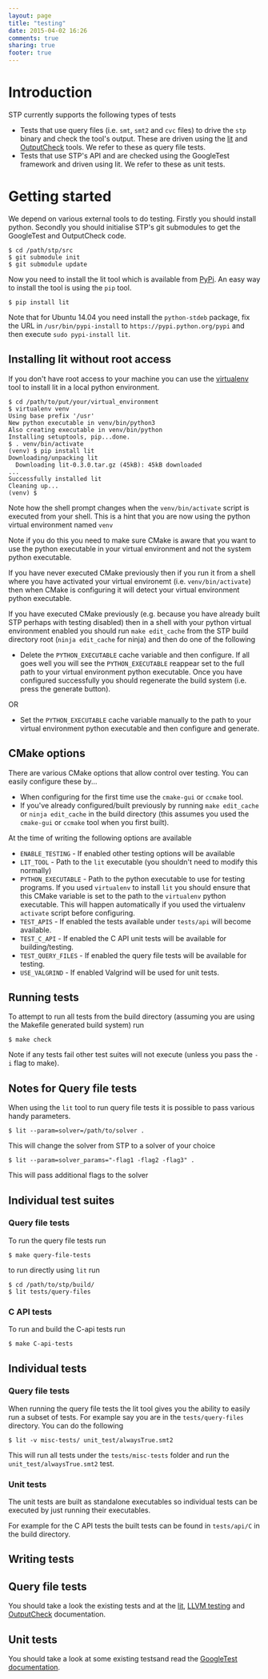 ```yaml
---
layout: page
title: "testing"
date: 2015-04-02 16:26
comments: true
sharing: true
footer: true
---
```


# Introduction
STP currently supports the following types of tests

* Tests that use query files (i.e. ``smt``, ``smt2`` and ``cvc`` files) to drive the ``stp`` binary and check the tool's output. These are driven using the [lit](https://pypi.python.org/pypi/lit) and [OutputCheck](https://github.com/stp/OutputCheck) tools. We refer to these as query file tests.
* Tests that use STP's API and are checked using the GoogleTest framework and driven using lit. We refer to these as unit tests.

# Getting started

We depend on various external tools to do testing. Firstly you should install python. Secondly you should initialise STP's git submodules to get the GoogleTest and OutputCheck code.

```
$ cd /path/stp/src
$ git submodule init
$ git submodule update
```

Now you need to install the lit tool which is available from [PyPi](https://pypi.python.org/pypi). An easy way to install the tool is using the ``pip`` tool.

```
$ pip install lit
```

Note that for Ubuntu 14.04 you need install the `python-stdeb` package, fix the URL in `/usr/bin/pypi-install` to `https://pypi.python.org/pypi` and then execute `sudo pypi-install lit`.

## Installing lit without root access

If you don't have root access to your machine you can use the [virtualenv](http://www.virtualenv.org/en/latest/) tool to install lit in a local python environment.

```
$ cd /path/to/put/your/virtual_environment
$ virtualenv venv
Using base prefix '/usr'
New python executable in venv/bin/python3
Also creating executable in venv/bin/python
Installing setuptools, pip...done.
$ . venv/bin/activate
(venv) $ pip install lit
Downloading/unpacking lit
  Downloading lit-0.3.0.tar.gz (45kB): 45kB downloaded
...                                                                                                                                  
Successfully installed lit                                                                                                                                                                                         
Cleaning up...
(venv) $
```

Note how the shell prompt changes when the ``venv/bin/activate`` script is executed from your shell. This is a hint that you are now using the python virtual environment named ``venv``

Note if you do this you need to make sure CMake is aware that you want to use the python executable in your virtual environment and not the system python executable.

If you have never executed CMake previously then if you run it from a shell where you have activated your virtual environemt (i.e. ``venv/bin/activate``) then when CMake is configuring it will detect your virtual environment python executable.

If you have executed CMake previously (e.g. because you have already built STP perhaps with testing disabled) then in a shell with your python virtual environment enabled you should run ``make edit_cache`` from the STP build directory root (``ninja edit_cache`` for ninja) and then do one of the following

* Delete the ``PYTHON_EXECUTABLE`` cache variable and then configure. If all goes well you will see the ``PYTHON_EXECUTABLE`` reappear set to the full path to your virtual environment python executable. Once you have configured successfully you should regenerate the build system (i.e. press the generate button).

OR

* Set the ``PYTHON_EXECUTABLE`` cache variable manually to the path to your virtual environment python executable and then configure and generate.

## CMake options

There are various CMake options that allow control over testing. You can easily configure these by...

* When configuring for the first time use the ``cmake-gui`` or ``ccmake`` tool.
* If you've already configured/built previously by running ``make edit_cache`` or ``ninja edit_cache`` in the build directory (this assumes you used the ``cmake-gui`` or ``ccmake`` tool when you first built).

At the time of writing the following options are available

* ``ENABLE_TESTING`` - If enabled other testing options will be available
* ``LIT_TOOL`` - Path to the ``lit`` executable (you shouldn't need to modify this normally)
* ``PYTHON_EXECUTABLE`` - Path to the python executable to use for testing programs. If you used ``virtualenv`` to install ``lit`` you should ensure that this CMake variable is set to the path to the ``virtualenv`` python executable. This will happen automatically if you used the virtualenv ``activate`` script before configuring.
* ``TEST_APIS`` - If enabled the tests available under ``tests/api`` will become available.
* ``TEST_C_API`` - If enabled the C API unit tests will be available for building/testing.
* ``TEST_QUERY_FILES`` - If enabled the query file tests will be available for testing.
* ``USE_VALGRIND`` - If enabled Valgrind will be used for unit tests.

## Running tests

To attempt to run all tests from the build directory (assuming you are using the Makefile generated build system) run

```
$ make check
```
Note if any tests fail other test suites will not execute (unless you pass the ``-i`` flag to make).

## Notes for Query file tests

When using the ``lit`` tool to run query file tests it is possible to pass various handy parameters.

```
$ lit --param=solver=/path/to/solver .
```

This will change the solver from STP to a solver of your choice

```
$ lit --param=solver_params="-flag1 -flag2 -flag3" .
```

This will pass additional flags to the solver
## Individual test suites

### Query file tests
To run the query file tests run
```
$ make query-file-tests
```

to run directly using ``lit`` run

```
$ cd /path/to/stp/build/
$ lit tests/query-files
```

### C API tests

To run and build the C-api tests run
```
$ make C-api-tests
```

## Individual tests

### Query file tests

When running the query file tests the lit tool gives you the ability to easily run a subset of tests. For example say you are in the ``tests/query-files`` directory. You can do the following

```
$ lit -v misc-tests/ unit_test/alwaysTrue.smt2
```

This will run all tests under the ``tests/misc-tests`` folder and run the ``unit_test/alwaysTrue.smt2`` test.

### Unit tests

The unit tests are built as standalone executables so individual tests can be executed by just running their executables.

For example for the C API tests the built tests can be found in ``tests/api/C`` in the build directory.

## Writing tests

## Query file tests

You should take a look the existing tests and at the [lit](http://llvm.org/docs/CommandGuide/lit.html), [LLVM testing](http://llvm.org/docs/TestingGuide.html#writing-new-regression-tests) and [OutputCheck](https://github.com/stp/OutputCheck/blob/master/README.md) documentation.

## Unit tests

You should take a look at some existing testsand read the [GoogleTest documentation](https://code.google.com/p/googletest/wiki/Documentation).


